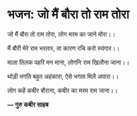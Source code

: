 # भजन: जो मैं बौरा तो राम तोरा

जो मैं बौरा तो राम तोरा, लोग मरम का जाने मोरा।।

मैं बौरी मेरे राम भरतार, ता कारण रचि करो स्यंगार।।

माला तिलक पहरि मन माना, लोगनि राम खिलौना जाना।।

थोड़ी भगति बहुत अहंकारा, ऐसे भगता मिलै अपारा।।

लोग कहें कबीर बौराना, कबीर का मरम राम जाना।।

**— गुरु कबीर साहब**
